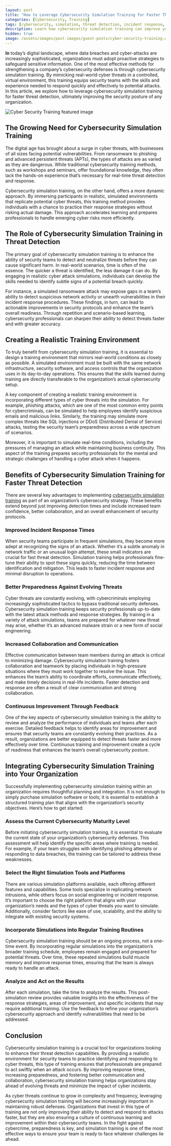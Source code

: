 ```yaml
---
layout: post
title: "How to Leverage Cybersecurity Simulation Training for Faster Threat Detection"
categories: [Cybersecurity, Training]
tags: [cybersecurity, simulation, threat detection, incident response, IT security]
description: Learn how cybersecurity simulation training can improve your organization's threat detection speed and response effectiveness.
hidden: true
image: /assets/images/post-images/guest-posts/cyber-security-training.webp
---
```


**In** today’s digital landscape, where data breaches and cyber-attacks are increasingly sophisticated, organizations must adopt proactive strategies to safeguard sensitive information. One of the most effective methods for strengthening a company’s cybersecurity defenses is through cybersecurity simulation training. By mimicking real-world cyber threats in a controlled, virtual environment, this training equips security teams with the skills and experience needed to respond quickly and effectively to potential attacks. In this article, we explore how to leverage cybersecurity simulation training for faster threat detection, ultimately improving the security posture of any organization.

![Cyber Security Training featured image](/assets/images/post-images/guest-posts/cyber-security-training.webp)

## The Growing Need for Cybersecurity Simulation Training

The digital age has brought about a surge in cyber threats, with businesses of all sizes facing potential vulnerabilities. From ransomware to phishing and advanced persistent threats (APTs), the types of attacks are as varied as they are dangerous. While traditional cybersecurity training methods, such as workshops and seminars, offer foundational knowledge, they often lack the hands-on experience that’s necessary for real-time threat detection and response.

Cybersecurity simulation training, on the other hand, offers a more dynamic approach. By immersing participants in realistic, simulated environments that replicate potential cyber threats, this training method provides individuals with a chance to practice their response strategies without risking actual damage. This approach accelerates learning and prepares professionals to handle emerging cyber risks more efficiently.

## The Role of Cybersecurity Simulation Training in Threat Detection

The primary goal of cybersecurity simulation training is to enhance the ability of security teams to detect and neutralize threats before they can cause significant harm. In real-world scenarios, time is often of the essence. The quicker a threat is identified, the less damage it can do. By engaging in realistic cyber attack simulations, individuals can develop the skills needed to identify subtle signs of a potential breach quickly.

For instance, a simulated ransomware attack may expose gaps in a team’s ability to detect suspicious network activity or unearth vulnerabilities in their incident response procedures. These findings, in turn, can lead to actionable improvements in security protocols and enhance the team’s overall readiness. Through repetition and scenario-based learning, cybersecurity professionals can sharpen their ability to detect threats faster and with greater accuracy.

## Creating a Realistic Training Environment

To truly benefit from cybersecurity simulation training, it is essential to design a training environment that mirrors real-world conditions as closely as possible. A simulated environment must be built with the same network infrastructure, security software, and access controls that the organization uses in its day-to-day operations. This ensures that the skills learned during training are directly transferable to the organization’s actual cybersecurity setup.

A key component of creating a realistic training environment is incorporating different types of cyber threats into the simulation. For example, phishing attacks, which are one of the most common entry points for cybercriminals, can be simulated to help employees identify suspicious emails and malicious links. Similarly, the training may simulate more complex threats like SQL injections or DDoS (Distributed Denial of Service) attacks, testing the security team’s preparedness across a wide spectrum of scenarios.

Moreover, it is important to simulate real-time conditions, including the pressures of managing an attack while maintaining business continuity. This aspect of the training prepares security professionals for the mental and strategic challenges of handling a cyber attack when it happens.

## Benefits of Cybersecurity Simulation Training for Faster Threat Detection

There are several key advantages to implementing [cybersecurity simulation training](https://simspace.com/train/) as part of an organization’s cybersecurity strategy. These benefits extend beyond just improving detection times and include increased team confidence, better collaboration, and an overall enhancement of security protocols.

### Improved Incident Response Times

When security teams participate in frequent simulations, they become more adept at recognizing the signs of an attack. Whether it’s a subtle anomaly in network traffic or an unusual login attempt, these small indicators are crucial for fast threat detection. Simulation training helps professionals fine-tune their ability to spot these signs quickly, reducing the time between identification and mitigation. This leads to faster incident response and minimal disruption to operations.

### Better Preparedness Against Evolving Threats

Cyber threats are constantly evolving, with cybercriminals employing increasingly sophisticated tactics to bypass traditional security defenses. Cybersecurity simulation training keeps security professionals up-to-date with the latest attack methods and response strategies. By training in a variety of attack simulations, teams are prepared for whatever new threat may arise, whether it’s an advanced malware strain or a new form of social engineering.

### Increased Collaboration and Communication

Effective communication between team members during an attack is critical to minimizing damage. Cybersecurity simulation training fosters collaboration and teamwork by placing individuals in high-pressure situations where they must work together to resolve the issue. This enhances the team’s ability to coordinate efforts, communicate effectively, and make timely decisions in real-life incidents. Faster detection and response are often a result of clear communication and strong collaboration.

### Continuous Improvement Through Feedback

One of the key aspects of cybersecurity simulation training is the ability to review and analyze the performance of individuals and teams after each exercise. Detailed feedback helps to identify areas for improvement and ensures that security teams are constantly evolving their practices. As a result, organizations are better equipped to detect threats faster and more effectively over time. Continuous training and improvement create a cycle of readiness that enhances the team’s overall cybersecurity posture.

## Integrating Cybersecurity Simulation Training into Your Organization

Successfully implementing cybersecurity simulation training within an organization requires thoughtful planning and integration. It is not enough to simply purchase simulation software or tools; it is essential to establish a structured training plan that aligns with the organization’s security objectives. Here’s how to get started:

### Assess the Current Cybersecurity Maturity Level

Before initiating cybersecurity simulation training, it is essential to evaluate the current state of your organization’s cybersecurity defenses. This assessment will help identify the specific areas where training is needed. For example, if your team struggles with identifying phishing attempts or responding to data breaches, the training can be tailored to address these weaknesses.

### Select the Right Simulation Tools and Platforms

There are various simulation platforms available, each offering different features and capabilities. Some tools specialize in replicating network intrusions, while others focus on social engineering or incident response. It’s important to choose the right platform that aligns with your organization’s needs and the types of cyber threats you want to simulate. Additionally, consider factors like ease of use, scalability, and the ability to integrate with existing security systems.

### Incorporate Simulations into Regular Training Routines

Cybersecurity simulation training should be an ongoing process, not a one-time event. By incorporating regular simulations into the organization’s broader training schedule, employees remain engaged and prepared for potential threats. Over time, these repeated simulations build muscle memory and improve response times, ensuring that the team is always ready to handle an attack.

### Analyze and Act on the Results

After each simulation, take the time to analyze the results. This post-simulation review provides valuable insights into the effectiveness of the response strategies, areas of improvement, and specific incidents that may require additional training. Use the feedback to refine your organization’s cybersecurity approach and identify vulnerabilities that need to be addressed.

## Conclusion

Cybersecurity simulation training is a crucial tool for organizations looking to enhance their threat detection capabilities. By providing a realistic environment for security teams to practice identifying and responding to cyber threats, this type of training ensures that professionals are prepared to act swiftly when an attack occurs. By improving response times, increasing preparedness, and fostering better communication and collaboration, cybersecurity simulation training helps organizations stay ahead of evolving threats and minimize the impact of cyber incidents.

As cyber threats continue to grow in complexity and frequency, leveraging cybersecurity simulation training will become increasingly important in maintaining robust defenses. Organizations that invest in this type of training are not only improving their ability to detect and respond to attacks faster, but they are also ensuring a culture of continuous learning and improvement within their cybersecurity teams. In the fight against cybercrime, preparedness is key, and simulation training is one of the most effective ways to ensure your team is ready to face whatever challenges lie ahead.
